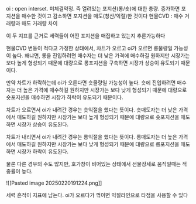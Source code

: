 
oi : open interset. 미체결약정. 즉 열려있는 포지션(롱/숏)에 대한 총량. 증가하면 포지션을 매수한 것이고 감소하면 포지션을 매도(청산/익절)한 것이다
현물CVD : 매수 거래량과 매도 거래량 차이


이 두 지표를 근거로 세력들이 어떤 포지션을 매집하고 있는지 추론가능하다

현물CVD 변동이 적다고 가정한 상태에서, 차트가 오르고 oi가 오르면 롱물량일 가능성이 높다. 왜냐면, 롱을 진입하려면 매수자는 더 낮은 가격에 매수하길 원하지만 시장가는 보다 높게 형성되기 때문에 대량으로 롱포지션을 구축하면 시장가 상승이 유도되기 때문이다.

만약 차트가 하락하는데 oi가 오른다면 숏물량일 가능성이 높다. 숏에 진입하려면 매수자는 더 높은 가격에 매수하길 원하지만 시장가는 보다 낮게 형성되기 때문에 대량으로 숏포지션을 매수하면 시장가 하락이 유도되기 때문이다.


차트가 오르면서 oi가 내려간 경우는 숏익절을 했다는 뜻이다. 숏매도자는 더 낮은 가격에서 매도하길 원하지만 시장가는 보다 높게 형성되기 때문에 대량으로 숏포지션을 매도하면 시장가 상승이 유도된다.

차트가 내리면서 oi가 내려간 경우는 롱익절을 했다는 뜻이다. 롱매도자는 더 높은 가격에서 매도하길 원하지만 시장가는 보다 낮게 형성되기 때문에 대량으로 롱포지션을 매도하면 시장가 하락이 유도된다.

물론 다른 경우의 수도 많지만, 호가창이 비어있는 상태에서 선물장세로 움직일때는 적중률이 높다.

![[Pasted image 20250220191224.png]]


세력 흔적이 지표에 남는다.
oi가 오르다가 꺾이면 익절라인으로 타점을 사용할 수 있다

